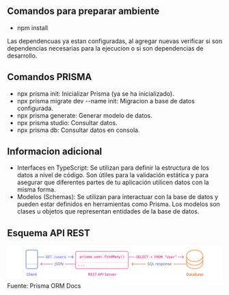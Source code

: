 ## Comandos para preparar ambiente
* npm install

Las dependencuas ya estan configuradas, al agregar nuevas verificar si son dependencias
necesarias para la ejecucion o si son dependencias de desarrollo.


## Comandos PRISMA
* npx prisma init: Inicializar Prisma (ya se ha inicializado).
* npx prisma migrate dev --name init: Migracion a base de datos configurada.
* npx prisma generate: Generar modelo de datos.
* npx prisma studio: Consultar datos.
* npx prisma db: Consultar datos en consola.

## Informacion adicional

* Interfaces en TypeScript: Se utilizan para definir la estructura de los datos a nivel de código. Son útiles para la validación estática y para asegurar que diferentes partes de tu aplicación utilicen datos con la misma forma.
* Modelos (Schemas): Se utilizan para interactuar con la base de datos y pueden estar definidos en herramientas como Prisma. Los modelos son clases u objetos que representan entidades de la base de datos.

## Esquema API REST
![esquema](./docs/image.png)
Fuente: Prisma ORM Docs
